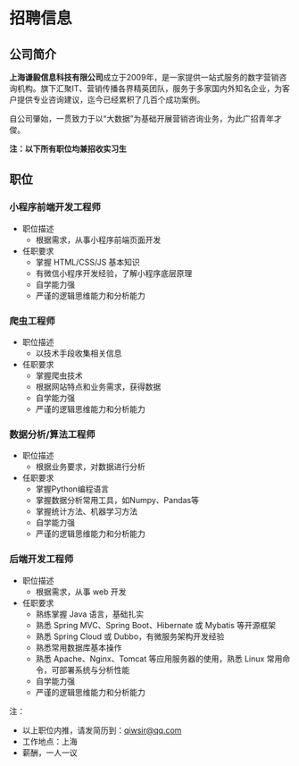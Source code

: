 # 招聘信息

## 公司简介

**上海谦毅信息科技有限公司**成立于2009年，是一家提供一站式服务的数字营销咨询机构。旗下汇聚IT、营销传播各界精英团队，服务于多家国内外知名企业，为客户提供专业咨询建议，迄今已经累积了几百个成功案例。

自公司肇始，一贯致力于以“大数据”为基础开展营销咨询业务，为此广招青年才俊。

**注：以下所有职位均兼招收实习生**

## 职位

### 小程序前端开发工程师

- 职位描述
  - 根据需求，从事小程序前端页面开发
- 任职要求
  - 掌握 HTML/CSS/JS 基本知识
  - 有微信小程序开发经验，了解小程序底层原理
  - 自学能力强
  - 严谨的逻辑思维能力和分析能力

### 爬虫工程师

- 职位描述
  - 以技术手段收集相关信息
- 任职要求
  - 掌握爬虫技术
  - 根据网站特点和业务需求，获得数据
  - 自学能力强
  - 严谨的逻辑思维能力和分析能力

### 数据分析/算法工程师

- 职位描述
  - 根据业务要求，对数据进行分析
- 任职要求
  - 掌握Python编程语言
  - 掌握数据分析常用工具，如Numpy、Pandas等
  - 掌握统计方法、机器学习方法
  - 自学能力强
  - 严谨的逻辑思维能力和分析能力

### 后端开发工程师

- 职位描述
  - 根据需求，从事 web 开发
- 任职要求
  - 熟练掌握 Java 语言，基础扎实
  - 熟悉 Spring MVC、Spring Boot、Hibernate 或 Mybatis 等开源框架
  - 熟悉 Spring Cloud 或 Dubbo，有微服务架构开发经验
  - 熟悉常用数据库基本操作
  - 熟悉 Apache、Nginx、Tomcat 等应用服务器的使用，熟悉 Linux 常用命令，可部署系统与分析性能
  - 自学能力强
  - 严谨的逻辑思维能力和分析能力

注：

- 以上职位内推，请发简历到：qiwsir@qq.com
- 工作地点：上海
- 薪酬，一人一议

